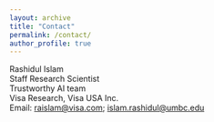 ```yaml
---
layout: archive
title: "Contact"
permalink: /contact/
author_profile: true
---
```

Rashidul Islam<br>
Staff Research Scientist<br>
Trustworthy AI team<br>
Visa Research, Visa USA Inc.<br>
Email: raislam@visa.com; islam.rashidul@umbc.edu
